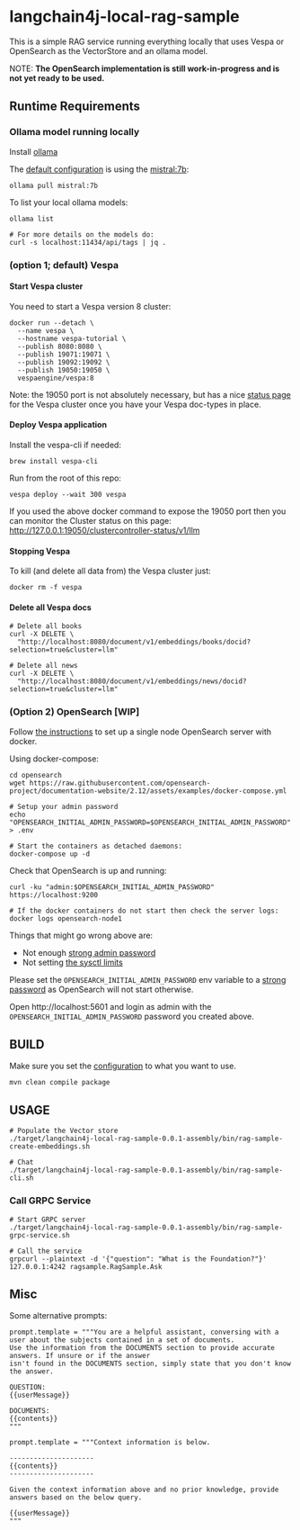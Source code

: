 # langchain4j-local-rag-sample

This is a simple RAG service running everything locally 
that uses Vespa or OpenSearch as the VectorStore and an ollama model.

NOTE: **The OpenSearch implementation is still work-in-progress and is not yet ready to be used.**

## Runtime Requirements


### Ollama model running locally

Install [ollama](https://ollama.ai/download)

The [default configuration](src/main/resources/rag-sample.conf) is using the [mistral:7b](https://ollama.ai/library/mistral):
```shell
ollama pull mistral:7b
```

To list your local ollama models:
```shell
ollama list

# For more details on the models do:
curl -s localhost:11434/api/tags | jq .
```

### (option 1; default) Vespa 


#### Start Vespa cluster

You need to start a Vespa version 8 cluster:

```shell
docker run --detach \
  --name vespa \
  --hostname vespa-tutorial \
  --publish 8080:8080 \
  --publish 19071:19071 \
  --publish 19092:19092 \
  --publish 19050:19050 \
  vespaengine/vespa:8
```

Note: the 19050 port is not absolutely necessary, but has a nice
[status page](http://localhost:19050/clustercontroller-status/v1/llm) 
for the Vespa cluster once you have your Vespa doc-types in place.

#### Deploy Vespa application
Install the vespa-cli if needed:
```shell
brew install vespa-cli
```

Run from the root of this repo:
```shell
vespa deploy --wait 300 vespa
```
If you used the above docker command to expose the 19050
port then you can monitor the Cluster status on this page:
http://127.0.0.1:19050/clustercontroller-status/v1/llm


#### Stopping Vespa

To kill (and delete all data from) the Vespa cluster just:
```shell
docker rm -f vespa
```


#### Delete all Vespa docs
```shell
# Delete all books
curl -X DELETE \
  "http://localhost:8080/document/v1/embeddings/books/docid?selection=true&cluster=llm"

# Delete all news
curl -X DELETE \
  "http://localhost:8080/document/v1/embeddings/news/docid?selection=true&cluster=llm"
```


### (Option 2) OpenSearch [WIP]

Follow [the instructions](https://opensearch.org/docs/latest/install-and-configure/install-opensearch/docker/#run-opensearch-in-a-docker-container) 
to set up a single node OpenSearch server with docker.

Using docker-compose:
```shell
cd opensearch
wget https://raw.githubusercontent.com/opensearch-project/documentation-website/2.12/assets/examples/docker-compose.yml

# Setup your admin password
echo "OPENSEARCH_INITIAL_ADMIN_PASSWORD=$OPENSEARCH_INITIAL_ADMIN_PASSWORD" > .env

# Start the containers as detached daemons:
docker-compose up -d
```

Check that OpenSearch is up and running:
```shell
curl -ku "admin:$OPENSEARCH_INITIAL_ADMIN_PASSWORD" https://localhost:9200

# If the docker containers do not start then check the server logs:
docker logs opensearch-node1
```

Things that might go wrong above are:
- Not enough [strong admin password](https://github.com/opensearch-project/documentation-website/blob/6f779cef0c78efd3dc0f45f9dd30eee3339a65b4/_security/configuration/yaml.md#password-settings)
- Not setting [the sysctl limits](https://opensearch.org/docs/latest/install-and-configure/install-opensearch/docker/#important-host-settings) 

Please set the `OPENSEARCH_INITIAL_ADMIN_PASSWORD` env variable to a 
[strong password](https://github.com/opensearch-project/documentation-website/blob/6f779cef0c78efd3dc0f45f9dd30eee3339a65b4/_security/configuration/yaml.md#password-settings) 
as OpenSearch will not start otherwise.

Open http://localhost:5601 and login as admin with the `OPENSEARCH_INITIAL_ADMIN_PASSWORD` password you created above.

## BUILD

Make sure you set the [configuration](src/main/resources/rag-sample.conf) to what you want to use.

```shell
mvn clean compile package
```

## USAGE

```shell
# Populate the Vector store
./target/langchain4j-local-rag-sample-0.0.1-assembly/bin/rag-sample-create-embeddings.sh

# Chat 
./target/langchain4j-local-rag-sample-0.0.1-assembly/bin/rag-sample-cli.sh
```

### Call GRPC Service

```shell
# Start GRPC server
./target/langchain4j-local-rag-sample-0.0.1-assembly/bin/rag-sample-grpc-service.sh

# Call the service
grpcurl --plaintext -d '{"question": "What is the Foundation?"}' 127.0.0.1:4242 ragsample.RagSample.Ask
```

## Misc

Some alternative prompts:

```properties
prompt.template = """You are a helpful assistant, conversing with a user about the subjects contained in a set of documents.
Use the information from the DOCUMENTS section to provide accurate answers. If unsure or if the answer
isn't found in the DOCUMENTS section, simply state that you don't know the answer.

QUESTION:
{{userMessage}}

DOCUMENTS:
{{contents}}
"""
```

```properties
prompt.template = """Context information is below.

---------------------
{{contents}}
---------------------

Given the context information above and no prior knowledge, provide answers based on the below query.

{{userMessage}}
"""

```
